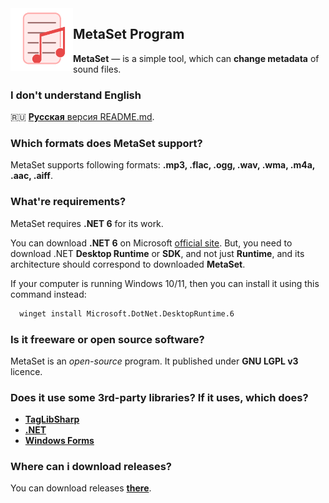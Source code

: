 <img width="100" height="100" align="left" alt="MetaSet Logo" src="metaset_material.png"/>

## MetaSet Program
**MetaSet** — is a simple tool, which can **change metadata** of sound files. 

### I don't understand English
🇷🇺 [**Русская** версия README.md](README.ru-RU.md).

### Which formats does MetaSet support?
MetaSet supports following formats: **.mp3, .flac, .ogg, .wav, .wma, .m4a, .aac, .aiff**.

### What're requirements?
MetaSet requires **.NET 6** for its work.

You can download **.NET 6** on Microsoft [official site](https://dotnet.microsoft.com/en-us/download/dotnet).
But, you need to download .NET **Desktop Runtime** or **SDK**, and not just **Runtime**, and its architecture should correspond to downloaded **MetaSet**.

If your computer is running Windows 10/11, then you can install it using this command instead:
```bash
  winget install Microsoft.DotNet.DesktopRuntime.6
```

### Is it freeware or open source software?
MetaSet is an *open-source* program. It published under **GNU LGPL v3** licence.

### Does it use some 3rd-party libraries? If it uses, which does?
  - **[TagLibSharp](http://github.com/mono/taglib-sharp)**
  - **[.NET](http://github.com/dotnet/core)**
  - **[Windows Forms](http://github.com/dotnet/winforms)**
  
### Where can i download releases?
You can download releases [**there**](https://github.com/emildalalyan/MetaSet/releases).
  
